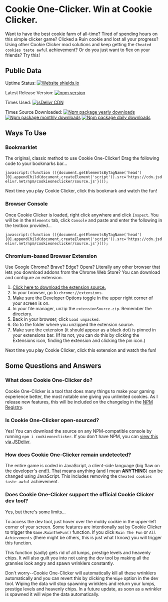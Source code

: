 # Cookie One-Clicker. Win at Cookie Clicker.
Want to have the best cookie farm of all-time? Tired of spending hours on this simple clicker game? Clicked a Ruin cookie and lost all your progress? Using other Cookie Clicker mod solutions and keep getting the `Cheated cookies taste awful` achievement? Or do you just want to flex on your friends? Try this!
## Public Data
Uptime Status: [![Website shields.io](https://img.shields.io/website-up-down-green-red/http/cdn.jsdelivr.net/npm/cookieoneclicker@latest/source.js.svg)](https://npmjs.com/package/cookieoneclicker)

Latest Release Version: [![npm version](https://badge.fury.io/js/cookieoneclicker.svg)](https://npmjs.com/package/cookieoneclicker)

Times Used: [![jsDelivr CDN](https://data.jsdelivr.com/v1/package/npm/cookieoneclicker/badge?style=rounded)](https://npmjs.ccom/package/cookieoneclicker)

Times Source Downloaded: [![Npm package yearly downloads](https://badgen.net/npm/dy/cookieoneclicker)](https://npmjs.com/package/cookieoneclicker)
 [![Npm package monthly downloads](https://badgen.net/npm/dm/cookieoneclicker)](https://npmjs.ccom/package/cookieoneclicker) [![Npm package daily downloads](https://badgen.net/npm/dd/cookieoneclicker)](https://npmjs.com/package/cookieoneclicker)
 
## Ways To Use
### Bookmarklet
The original, classic method to use Cookie One-Clicker! Drag the following code to your bookmarks bar... 

``javascript:(function (){document.getElementsByTagName('head')[0].appendChild(document.createElement('script')).src='https://cdn.jsdelivr.net/npm/cookieoneclicker/source.js'}());``

Next time you play Cookie Clicker, click this bookmark and watch the fun!
### Browser Console
Once Cookie Clicker is loaded, right click anywhere and click `Inspect`. You will be in the `Elements` tab, click `Console` and paste and enter the following in the textbox provided...

``javascript:(function (){document.getElementsByTagName('head')[0].appendChild(document.createElement('script')).src='https://cdn.jsdelivr.net/npm/cookieoneclicker/source.js'}());``

### Chromium-based Browser Extension
Use Google Chrome? Brave? Edge? Opera? Literally any other browser that lets you download addons from the Chrome Web Store? You can download and configure an extension.

1. [Click here to download the extension source.](https://cdn.jsdelivr.net/gh/chillsocial/CookieOneClicker@main/extensionSource.zip)
2. In your browser, go to `chrome://extensions`.
3. Make sure the Developer Options toggle in the upper right corner of your screen is on.
4. In your file manager, unzip the `extensionSource.zip`. Remember the directory.
5. Back in your browser, click `Load unpacked`.
6. Go to the folder where you unzipped the extension source.
7. Make sure the extension (it should appear as a black dot) is pinned in your extensions bar. (If its not, you can do this by clicking the Extensions icon, finding the extension and clicking the pin icon.)

Next time you play Cookie Clicker, click this extension and watch the fun!
## Some Questions and Answers
### What does Cookie One-Clicker do?
Cookie One-Clicker is a tool that does many things to make your gaming experience better, the most notable one giving you unlimited cookies. As I release new features, this will be included on the changelog in the [NPM Registry](https://www.npmjs.com/package/cookieoneclicker).
### Is Cookie One-Clicker open-sourced?
Yes! You can download the source on any NPM-compatible console by running `npm i cookieoneclicker`. If you don't have NPM, you can [view this via JSDelivr](https://cdn.jsdelivr.net/npm/cookieoneclicker).
### How does Cookie One-Clicker remain undetected?
The entire game is coded in JavaScript, a client-side language (big flaw on the developer's end!). That means anything (and I mean **ANYTHING**) can be changed using JavaScript. This includes removing the `Cheated cookies taste awful` achievement.
### Does Cookie One-Clicker support the official Cookie Clicker dev tool?
Yes, but there's some limits...

To access the dev tool, just hover over the moldy cookie in the upper-left corner of your screen. Some features are intentionally sat by Cookie Clicker to trigger the `Game.RuinTheFun()` function. If you click `Ruin The Fun` or `All Achievements` (there might be others, this is just what I know) you will trigger this function.

This function (sadly) gets rid of all lumps, prestige levels and heavenly chips. It will also guilt you into not using the dev tool by making all the grannies look angry and spawn wrinklers constantly.

Don't worry--Cookie One-Clicker will automatically kill all these wrinklers automatically and you can revert this by clicking the `Wipe` option in the dev tool. Wiping the data will stop spawning wrinklers and return your lumps, prestige levels and heavenly chips. In a future update, as soon as a wrinkler is spawned it will wipe the data automatically.
